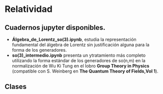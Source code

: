 # Relatividad

## Cuadernos jupyter disponibles.

* **Álgebra_de_Lorentz_so(3).ipynb**, estudia la representación fundamental del álgebra de Lorentz sin justificación alguna para la forma de los generadores.
* **so(3)_intermedio.ipynb** presenta un ytratamiento más completo utilizando la forma estándar de los generadores de so(n,m) en la normalización de Wu Ki Tung en el lobro **Group Theory in Physics** (compatible con S. Weinberg en **The Quantum Theory of Fields,Vol 1**). 

## Clases
